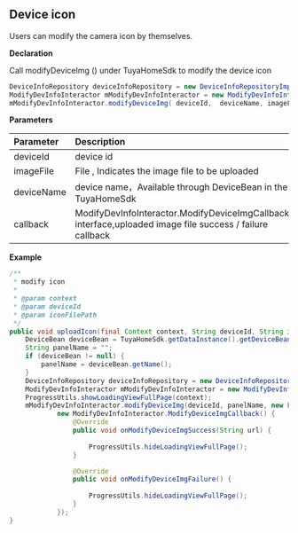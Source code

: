 ## Device icon

Users can modify the camera  icon by themselves.

**Declaration**

Call modifyDeviceImg () under TuyaHomeSdk to modify the device icon

```java
DeviceInfoRepository deviceInfoRepository = new DeviceInfoRepositoryImpl(context);
ModifyDevInfoInteractor mModifyDevInfoInteractor = new ModifyDevInfoInteractorImpl(deviceInfoRepository);
mModifyDevInfoInteractor.modifyDeviceImg( deviceId,  deviceName, imageFile,  callback);
```

 **Parameters**

| Parameter  | Description                                                  |
| :--------- | :----------------------------------------------------------- |
| deviceId   | device id                                                    |
| imageFile  | File , Indicates the image file to be uploaded               |
| deviceName | device name，Available through DeviceBean in the TuyaHomeSdk |
| callback   | ModifyDevInfoInteractor.ModifyDeviceImgCallback interface,uploaded image file success / failure callback |

**Example**

```java
/**
 * modify icon
 *
 * @param context
 * @param deviceId     
 * @param iconFilePath
 */ 
public void uploadIcon(final Context context, String deviceId, String iconFilePath) {
    DeviceBean deviceBean = TuyaHomeSdk.getDataInstance().getDeviceBean(deviceId);
    String panelName = "";
    if (deviceBean != null) {
        panelName = deviceBean.getName();
    }
    DeviceInfoRepository deviceInfoRepository = new DeviceInfoRepositoryImpl(context);
    ModifyDevInfoInteractor mModifyDevInfoInteractor = new ModifyDevInfoInteractorImpl(deviceInfoRepository);
    ProgressUtils.showLoadingViewFullPage(context);
    mModifyDevInfoInteractor.modifyDeviceImg(deviceId, panelName, new File(iconFilePath),
            new ModifyDevInfoInteractor.ModifyDeviceImgCallback() {
                @Override
                public void onModifyDeviceImgSuccess(String url) {
                   
                    ProgressUtils.hideLoadingViewFullPage();
                }

                @Override
                public void onModifyDeviceImgFailure() {
                    
                    ProgressUtils.hideLoadingViewFullPage();
                }
            });
}
```

